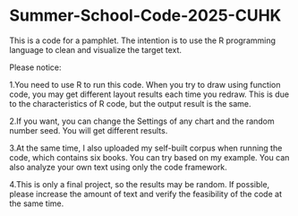 # Summer-School-Code-2025-CUHK
This is a code for a pamphlet. The intention is to use the R programming language to clean and visualize the target text.

Please notice:

1.You need to use R to run this code. When you try to draw using function code, you may get different layout results each time you redraw. This is due to the characteristics of R code, but the output result is the same.

2.If you want, you can change the Settings of any chart and the random number seed. You will get different results.

3.At the same time, I also uploaded my self-built corpus when running the code, which contains six books. You can try based on my example. You can also analyze your own text using only the code framework.

4.This is only a final project, so the results may be random. If possible, please increase the amount of text and verify the feasibility of the code at the same time.
